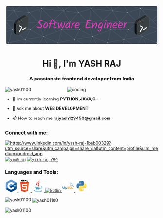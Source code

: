 ![logo](https://github.com/yash01100/yash01100/blob/main/github-header-image%20(1).png)




<h1 align="center">Hi 👋, I'm YASH RAJ</h1>
<h3 align="center">A passionate frontend developer from India</h3>

<img align="right" alt="coding" width=300 boder-radius=10 src="https://github.com/yash01100/yash01100/edit/main/README.md">

<p align="left"> <img src="https://komarev.com/ghpvc/?username=yash01100&label=Profile%20views&color=0e75b6&style=flat" alt="yash01100" /> </p>

- 🌱 I’m currently learning **PYTHON,JAVA,C++**

- 💬 Ask me about **WEB DEVELOPMENT**

- 📫 How to reach me **rajyash123450@gmail.com**

<h3 align="left">Connect with me:</h3>
<p align="left">
<a href="https://linkedin.com/in/https://www.linkedin.com/in/yash-raj-1bab00329?utm_source=share&utm_campaign=share_via&utm_content=profile&utm_medium=android_app" target="blank"><img align="center" src="https://raw.githubusercontent.com/rahuldkjain/github-profile-readme-generator/master/src/images/icons/Social/linked-in-alt.svg" alt="https://www.linkedin.com/in/yash-raj-1bab00329?utm_source=share&utm_campaign=share_via&utm_content=profile&utm_medium=android_app" height="30" width="40" /></a>
<a href="https://fb.com/yash raj" target="blank"><img align="center" src="https://raw.githubusercontent.com/rahuldkjain/github-profile-readme-generator/master/src/images/icons/Social/facebook.svg" alt="yash raj" height="30" width="40" /></a>
<a href="https://instagram.com/yash_raj_764" target="blank"><img align="center" src="https://raw.githubusercontent.com/rahuldkjain/github-profile-readme-generator/master/src/images/icons/Social/instagram.svg" alt="yash_raj_764" height="30" width="40" /></a>
</p>

<h3 align="left">Languages and Tools:</h3>
<p align="left"> <a href="https://www.w3schools.com/cpp/" target="_blank" rel="noreferrer"> <img src="https://raw.githubusercontent.com/devicons/devicon/master/icons/cplusplus/cplusplus-original.svg" alt="cplusplus" width="40" height="40"/> </a> <a href="https://www.w3.org/html/" target="_blank" rel="noreferrer"> <img src="https://raw.githubusercontent.com/devicons/devicon/master/icons/html5/html5-original-wordmark.svg" alt="html5" width="40" height="40"/> </a> <a href="https://www.java.com" target="_blank" rel="noreferrer"> <img src="https://raw.githubusercontent.com/devicons/devicon/master/icons/java/java-original.svg" alt="java" width="40" height="40"/> </a> <a href="https://kotlinlang.org" target="_blank" rel="noreferrer"> <img src="https://www.vectorlogo.zone/logos/kotlinlang/kotlinlang-icon.svg" alt="kotlin" width="40" height="40"/> </a> <a href="https://www.mysql.com/" target="_blank" rel="noreferrer"> <img src="https://raw.githubusercontent.com/devicons/devicon/master/icons/mysql/mysql-original-wordmark.svg" alt="mysql" width="40" height="40"/> </a> <a href="https://www.python.org" target="_blank" rel="noreferrer"> <img src="https://raw.githubusercontent.com/devicons/devicon/master/icons/python/python-original.svg" alt="python" width="40" height="40"/> </a> </p>

<p><img align="left" src="https://github-readme-stats.vercel.app/api/top-langs?username=yash01100&show_icons=true&locale=en&layout=compact" alt="yash01100" /></p>

<p>&nbsp;<img align="center" src="https://github-readme-stats.vercel.app/api?username=yash01100&show_icons=true&locale=en" alt="yash01100" /></p>

<p><img align="center" src="https://github-readme-streak-stats.herokuapp.com/?user=yash01100&" alt="yash01100" /></p>

